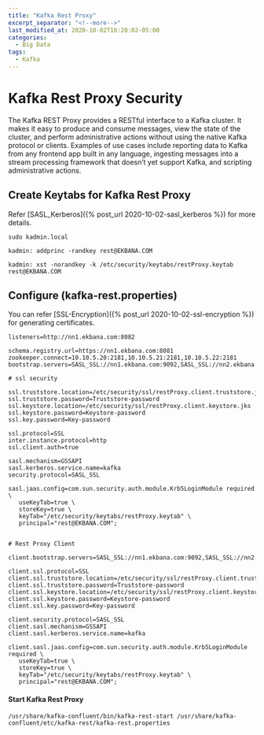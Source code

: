 ```yaml
---
title: "Kafka Rest Proxy"
excerpt_separator: "<!--more-->"
last_modified_at: 2020-10-02T16:20:02-05:00
categories:
  - Big Data
tags:
  - Kafka
---
```


# Kafka Rest Proxy Security

The Kafka REST Proxy provides a RESTful interface to a Kafka cluster. It makes it easy to produce and consume messages, view the state of the cluster, and 
perform administrative actions without using the native Kafka protocol or clients. Examples of use cases include reporting data to Kafka from any frontend app 
built in any language, ingesting messages into a stream processing framework that doesn’t yet support Kafka, and scripting administrative actions.

## Create Keytabs for Kafka Rest Proxy

Refer [SASL_Kerberos]({% post_url 2020-10-02-sasl_kerberos %}) for more details.

```
sudo kadmin.local

kadmin: addprinc -randkey rest@EKBANA.COM

kadmin: xst -norandkey -k /etc/security/keytabs/restProxy.keytab rest@EKBANA.COM
```

## Configure (kafka-rest.properties)

You can refer [SSL-Encryption]({% post_url 2020-10-02-ssl-encryption %}) for generating certificates.

```
listeners=http://nn1.ekbana.com:8082

schema.registry.url=https://nn1.ekbana.com:8081
zookeeper.connect=10.10.5.20:2181,10.10.5.21:2181,10.10.5.22:2181
bootstrap.servers=SASL_SSL://nn1.ekbana.com:9092,SASL_SSL://nn2.ekbana.com:9092,SASL_SSL://dn1.ekbana.com:9092

# ssl security

ssl.truststore.location=/etc/security/ssl/restProxy.client.truststore.jks
ssl.truststore.password=Truststore-password
ssl.keystore.location=/etc/security/ssl/restProxy.client.keystore.jks
ssl.keystore.password=Keystore-password
ssl.key.password=Key-password

ssl.protocol=SSL
inter.instance.protocol=http
ssl.client.auth=true

sasl.mechanism=GSSAPI
sasl.kerberos.service.name=kafka
security.protocol=SASL_SSL

sasl.jaas.config=com.sun.security.auth.module.Krb5LoginModule required \
   useKeyTab=true \
   storeKey=true \
   keyTab="/etc/security/keytabs/restProxy.keytab" \
   principal="rest@EKBANA.COM";


# Rest Proxy Client

client.bootstrap.servers=SASL_SSL://nn1.ekbana.com:9092,SASL_SSL://nn2.ekbana.com:9092,SASL_SSL://dn1.ekbana.com:9092

client.ssl.protocol=SSL
client.ssl.truststore.location=/etc/security/ssl/restProxy.client.truststore.jks
client.ssl.truststore.password=Truststore-password
client.ssl.keystore.location=/etc/security/ssl/restProxy.client.keystore.jks
client.ssl.keystore.password=Keystore-password
client.ssl.key.password=Key-password

client.security.protocol=SASL_SSL
client.sasl.mechanism=GSSAPI
client.sasl.kerberos.service.name=kafka

client.sasl.jaas.config=com.sun.security.auth.module.Krb5LoginModule required \
   useKeyTab=true \
   storeKey=true \
   keyTab="/etc/security/keytabs/restProxy.keytab" \
   principal="rest@EKBANA.COM";
```

#### Start Kafka Rest Proxy

```
/usr/share/kafka-confluent/bin/kafka-rest-start /usr/share/kafka-confluent/etc/kafka-rest/kafka-rest.properties
```